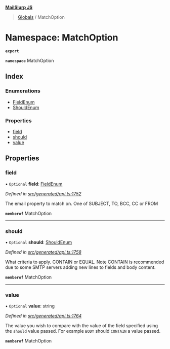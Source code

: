 **[MailSlurp JS](../README.md)**

> [Globals](../README.md) / MatchOption

# Namespace: MatchOption

**`export`** 

**`namespace`** MatchOption

## Index

### Enumerations

* [FieldEnum](../enums/matchoption.fieldenum.md)
* [ShouldEnum](../enums/matchoption.shouldenum.md)

### Properties

* [field](matchoption.md#field)
* [should](matchoption.md#should)
* [value](matchoption.md#value)

## Properties

### field

• `Optional` **field**: [FieldEnum](../enums/matchoption.fieldenum.md)

*Defined in [src/generated/api.ts:1752](https://github.com/mailslurp/mailslurp-client/blob/cdc62f8/src/generated/api.ts#L1752)*

The email property to match on. One of SUBJECT, TO, BCC, CC or FROM

**`memberof`** MatchOption

___

### should

• `Optional` **should**: [ShouldEnum](../enums/matchoption.shouldenum.md)

*Defined in [src/generated/api.ts:1758](https://github.com/mailslurp/mailslurp-client/blob/cdc62f8/src/generated/api.ts#L1758)*

What criteria to apply. CONTAIN or EQUAL. Note CONTAIN is recommended due to some SMTP servers adding new lines to fields and body content.

**`memberof`** MatchOption

___

### value

• `Optional` **value**: string

*Defined in [src/generated/api.ts:1764](https://github.com/mailslurp/mailslurp-client/blob/cdc62f8/src/generated/api.ts#L1764)*

The value you wish to compare with the value of the field specified using the `should` value passed. For example `BODY` should `CONTAIN` a value passed.

**`memberof`** MatchOption
